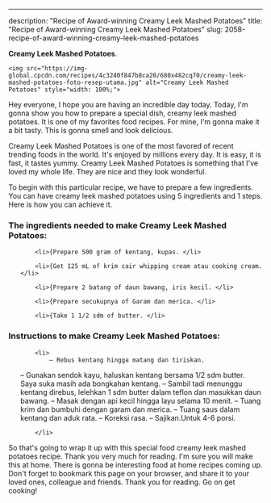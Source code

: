 ---
description: "Recipe of Award-winning Creamy Leek Mashed Potatoes"
title: "Recipe of Award-winning Creamy Leek Mashed Potatoes"
slug: 2058-recipe-of-award-winning-creamy-leek-mashed-potatoes

<p>
	<strong>Creamy Leek Mashed Potatoes</strong>. 
	
</p>
<p>
	
	<img src="https://img-global.cpcdn.com/recipes/4c3240f847b8ca20/680x482cq70/creamy-leek-mashed-potatoes-foto-resep-utama.jpg" alt="Creamy Leek Mashed Potatoes" style="width: 100%;">
	
	
</p>
<p>
	Hey everyone, I hope you are having an incredible day today. Today, I'm gonna show you how to prepare a special dish, creamy leek mashed potatoes. It is one of my favorites food recipes. For mine, I'm gonna make it a bit tasty. This is gonna smell and look delicious.
</p>
	
<p>
	
</p>
<p>
	Creamy Leek Mashed Potatoes is one of the most favored of recent trending foods in the world. It's enjoyed by millions every day. It is easy, it is fast, it tastes yummy. Creamy Leek Mashed Potatoes is something that I've loved my whole life. They are nice and they look wonderful.
</p>

<p>
To begin with this particular recipe, we have to prepare a few ingredients. You can have creamy leek mashed potatoes using 5 ingredients and 1 steps. Here is how you can achieve it.
</p>

<h3>The ingredients needed to make Creamy Leek Mashed Potatoes:</h3>

<ol>
	
		<li>{Prepare 500 gram of kentang, kupas. </li>
	
		<li>{Get 125 mL of krim cair whipping cream atau cooking cream. </li>
	
		<li>{Prepare 2 batang of daun bawang, iris kecil. </li>
	
		<li>{Prepare secukupnya of Garam dan merica. </li>
	
		<li>{Take 1 1/2 sdm of butter. </li>
	
</ol>
<p>
	
</p>

<h3>Instructions to make Creamy Leek Mashed Potatoes:</h3>

<ol>
	
		<li>
			– Rebus kentang hingga matang dan tiriskan.
– Gunakan sendok kayu, haluskan kentang bersama 1/2 sdm butter. Saya suka masih ada bongkahan kentang.
– Sambil tadi menunggu kentang direbus, lelehkan 1 sdm butter dalam teflon dan masukkan daun bawang.
– Masak dengan api kecil hingga layu selama 10 menit.
– Tuang krim dan bumbuhi dengan garam dan merica.
– Tuang saus dalam kentang dan aduk rata.
– Koreksi rasa.
– Sajikan.Untuk 4-6 porsi.
			
			
		</li>
	
</ol>

<p>
	
</p>

<p>
	So that's going to wrap it up with this special food creamy leek mashed potatoes recipe. Thank you very much for reading. I'm sure you will make this at home. There is gonna be interesting food at home recipes coming up. Don't forget to bookmark this page on your browser, and share it to your loved ones, colleague and friends. Thank you for reading. Go on get cooking!
</p>
